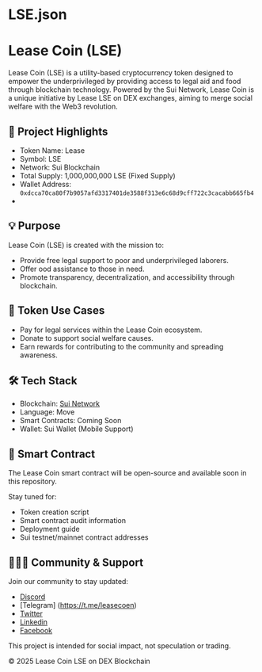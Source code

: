 # LSE.json
# Lease Coin (LSE)

Lease Coin (LSE) is a utility-based cryptocurrency token designed to empower the underprivileged by providing access to legal aid and food through blockchain technology. Powered by the Sui Network, Lease Coin is a unique initiative by Lease LSE on DEX exchanges, aiming to merge social welfare with the Web3 revolution.

## 🌟 Project Highlights

- Token Name: Lease  
- Symbol: LSE  
- Network: Sui Blockchain  
- Total Supply: 1,000,000,000 LSE (Fixed Supply)  
- Wallet Address: `0xdcca70ca80f7b9057afd3317401de3588f313e6c68d9cff722c3cacabb665fb4`
- 

## 💡 Purpose

Lease Coin (LSE) is created with the mission to:

- Provide free legal support to poor and underprivileged laborers.
- Offer ood assistance to those in need.
- Promote transparency, decentralization, and accessibility through blockchain.

## 📘 Token Use Cases

- Pay for legal services within the Lease Coin ecosystem.
- Donate to support social welfare causes.
- Earn rewards for contributing to the community and spreading awareness.

## 🛠️ Tech Stack

- Blockchain: [Sui Network](https://sui.io)
- Language: Move
- Smart Contracts: Coming Soon
- Wallet: Sui Wallet (Mobile Support)

## 🔐 Smart Contract

The Lease Coin smart contract will be open-source and available soon in this repository.

Stay tuned for:

- Token creation script  
- Smart contract audit information  
- Deployment guide  
- Sui testnet/mainnet contract addresses

## 🧑‍🤝‍🧑 Community & Support

Join our community to stay updated:

- [Discord](https://discord.gg/leasecoin)
- [Telegram] (https://t.me/leasecoen)
- [Twitter](https://x.com/leaseLSE)
- [Linkedin](https://www.linkedin.com/company/leasecoin/)
- [Facebook](https://web.facebook.com/profile.php?id=61574938360962)

This project is intended for social impact, not speculation or trading.

© 2025 Lease Coin LSE on DEX Blockchain
